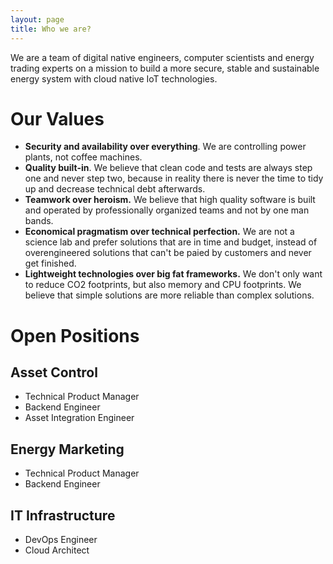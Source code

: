 ```yaml
---
layout: page
title: Who we are?
---
```


We are a team of digital native engineers, computer scientists and energy trading experts on a mission to build a more secure, stable and sustainable energy system with cloud native IoT technologies.

# Our Values

* **Security and availability over everything**. We are controlling power plants, not coffee machines. 
* **Quality built-in**. We believe that clean code and tests are always step one and never step two, because in reality there is never the time 
to tidy up and decrease technical debt afterwards.
* **Teamwork over heroism.** We believe that high quality software is built and operated by professionally organized teams and not by one man bands.
* **Economical pragmatism over technical perfection.**  We are not a science lab and prefer solutions that are in time and budget, instead of overengineered solutions that can't be paied by customers and never get finished.
* **Lightweight technologies over big fat frameworks.** We don't only want to reduce CO2 footprints, but also memory and CPU footprints. We believe that simple solutions are more reliable than complex solutions.

# Open Positions

## Asset Control

* Technical Product Manager
* Backend Engineer
* Asset Integration Engineer

## Energy Marketing

* Technical Product Manager
* Backend Engineer

## IT Infrastructure

* DevOps Engineer
* Cloud Architect

